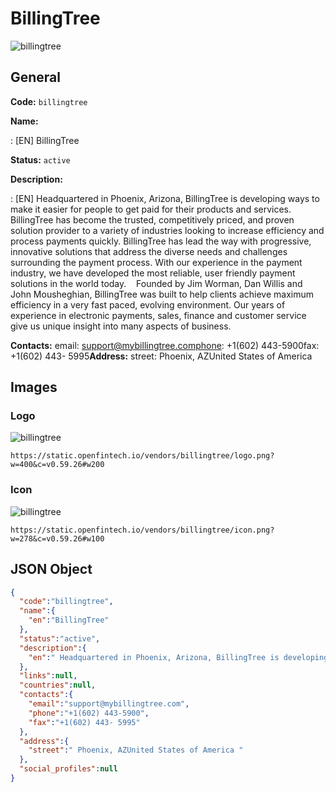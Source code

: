 
# BillingTree 
![billingtree](https://static.openfintech.io/vendors/billingtree/logo.png?w=400&c=v0.59.26#w200)  

## General 
 
**Code:** `billingtree` 
 
**Name:** 
 
:	[EN] BillingTree 
 
**Status:** `active` 
 
**Description:** 
 
: [EN]  Headquartered in Phoenix, Arizona, BillingTree is developing ways to make it easier for people to get paid for their products and services.  BillingTree has become the trusted, competitively priced, and proven solution provider to a variety of industries looking to increase efficiency and process payments quickly. BillingTree has lead the way with progressive, innovative solutions that address the diverse needs and challenges surrounding the payment process. With our experience in the payment industry, we have developed the most reliable, user friendly payment solutions in the world today.    Founded by Jim Worman, Dan Willis and John Mousheghian, BillingTree was built to help clients achieve maximum efficiency in a very fast paced, evolving environment. Our years of experience in electronic payments, sales, finance and customer service give us unique insight into many aspects of business.   
 
**Contacts:** 
email: support@mybillingtree.comphone: +1(602) 443-5900fax: +1(602) 443- 5995**Address:** 
street:  Phoenix, AZUnited States of America  

## Images 

### Logo 
 
![billingtree](https://static.openfintech.io/vendors/billingtree/logo.png?w=400&c=v0.59.26#w200)  

```
https://static.openfintech.io/vendors/billingtree/logo.png?w=400&c=v0.59.26#w200
```  

### Icon 
 
![billingtree](https://static.openfintech.io/vendors/billingtree/icon.png?w=278&c=v0.59.26#w100)  

```
https://static.openfintech.io/vendors/billingtree/icon.png?w=278&c=v0.59.26#w100
```  

## JSON Object 

```json
{
  "code":"billingtree",
  "name":{
    "en":"BillingTree"
  },
  "status":"active",
  "description":{
    "en":" Headquartered in Phoenix, Arizona, BillingTree is developing ways to make it easier for people to get paid for their products and services.\u00a0 BillingTree has become the trusted, competitively priced, and proven solution provider to a variety of industries looking to increase efficiency and process payments quickly. BillingTree has lead the way with progressive, innovative solutions that address the diverse needs and challenges surrounding the payment process. With our experience in the payment industry, we have developed the most reliable, user friendly payment solutions in the world today. \u00a0\u00a0 Founded by Jim Worman, Dan Willis and John Mousheghian, BillingTree was built to help clients achieve maximum efficiency in a very fast paced, evolving environment. Our years of experience in electronic payments, sales, finance and customer service give us unique insight into many aspects of business.\u00a0 "
  },
  "links":null,
  "countries":null,
  "contacts":{
    "email":"support@mybillingtree.com",
    "phone":"+1(602) 443-5900",
    "fax":"+1(602) 443- 5995"
  },
  "address":{
    "street":" Phoenix, AZUnited States of America "
  },
  "social_profiles":null
}
```  
